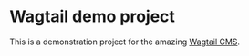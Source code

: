 Wagtail demo project
=======================

This is a demonstration project for the amazing [Wagtail CMS](https://github.com/wagtail/wagtail).

